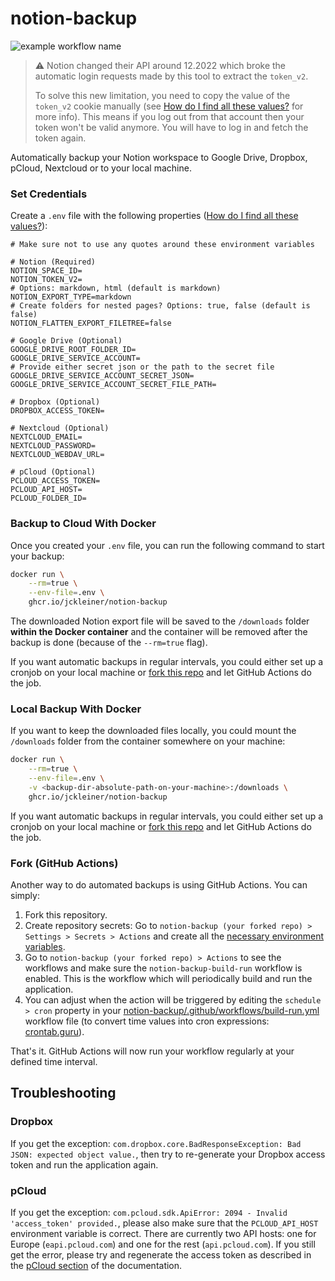 # notion-backup

![example workflow name](https://github.com/jckleiner/notion-backup/actions/workflows/build-run.yml/badge.svg?branch=master)

> ⚠️ Notion changed their API around 12.2022 which broke the automatic login requests made by this tool to extract the 
> `token_v2`.
> 
> To solve this new limitation, you need to copy the value of the `token_v2` cookie manually (see [How do I find 
> all these values?](./documentation/setup.md) for more info). This means if you 
> log out from that account then your token won't be valid anymore. You will have to log in and fetch the token 
> again.


Automatically backup your Notion workspace to Google Drive, Dropbox, pCloud, Nextcloud or to your local machine.

### Set Credentials

Create a `.env` file with the following properties ([How do I find all these values?](./documentation/setup.md)):

    # Make sure not to use any quotes around these environment variables
    
    # Notion (Required)
    NOTION_SPACE_ID=
    NOTION_TOKEN_V2=
    # Options: markdown, html (default is markdown)
    NOTION_EXPORT_TYPE=markdown
    # Create folders for nested pages? Options: true, false (default is false)
    NOTION_FLATTEN_EXPORT_FILETREE=false

    # Google Drive (Optional)
    GOOGLE_DRIVE_ROOT_FOLDER_ID=
    GOOGLE_DRIVE_SERVICE_ACCOUNT=
    # Provide either secret json or the path to the secret file
    GOOGLE_DRIVE_SERVICE_ACCOUNT_SECRET_JSON=
    GOOGLE_DRIVE_SERVICE_ACCOUNT_SECRET_FILE_PATH=

    # Dropbox (Optional)
    DROPBOX_ACCESS_TOKEN=

    # Nextcloud (Optional)
    NEXTCLOUD_EMAIL=
    NEXTCLOUD_PASSWORD=
    NEXTCLOUD_WEBDAV_URL=

    # pCloud (Optional)
    PCLOUD_ACCESS_TOKEN=
    PCLOUD_API_HOST=
    PCLOUD_FOLDER_ID=

### Backup to Cloud With Docker

Once you created your `.env` file, you can run the following command to start your backup:

```bash
docker run \
    --rm=true \
    --env-file=.env \
    ghcr.io/jckleiner/notion-backup
```

The downloaded Notion export file will be saved to the `/downloads` folder **within the Docker container** and the container
will be removed after the backup is done (because of the `--rm=true` flag).

If you want automatic backups in regular intervals, you could either set up a cronjob on your local machine or
[fork this repo](#fork-github-actions) and let GitHub Actions do the job.

### Local Backup With Docker

If you want to keep the downloaded files locally, you could mount the `/downloads` folder from the container somewhere
on your machine:

```bash
docker run \
    --rm=true \
    --env-file=.env \
    -v <backup-dir-absolute-path-on-your-machine>:/downloads \
    ghcr.io/jckleiner/notion-backup
```

If you want automatic backups in regular intervals, you could either set up a cronjob on your local machine or 
[fork this repo](#fork-github-actions) and let GitHub Actions do the job.

### Fork (GitHub Actions)

Another way to do automated backups is using GitHub Actions. You can simply:

1. Fork this repository.
2. Create repository secrets: Go to `notion-backup (your forked repo) > Settings > Secrets > Actions` and create all
   the [necessary environment variables](#set-credentials).
3. Go to `notion-backup (your forked repo) > Actions` to see the workflows and make sure the 
   `notion-backup-build-run` workflow is enabled. This is the workflow which will periodically build and run the 
   application.
4. You can adjust when the action will be triggered by editing the `schedule > cron` property in your 
   [notion-backup/.github/workflows/build-run.yml](.github/workflows/build-run.yml)
   workflow file (to convert time values into cron expressions: [crontab.guru](https://crontab.guru/)).

That's it. GitHub Actions will now run your workflow regularly at your defined time interval.

## Troubleshooting

### Dropbox

If you get the exception: `com.dropbox.core.BadResponseException: Bad JSON: expected object value.`, then try to
re-generate your Dropbox access token and run the application again.

### pCloud

If you get the exception: `com.pcloud.sdk.ApiError: 2094 - Invalid 'access_token' provided.`,
please also make sure that the `PCLOUD_API_HOST` environment variable is correct. There are currently two API hosts:
one for Europe (`eapi.pcloud.com`) and one for the rest (`api.pcloud.com`).
If you still get the error, please try and regenerate the access token as described in the [pCloud section](./documentation/setup.md#pcloud)
of the documentation.
